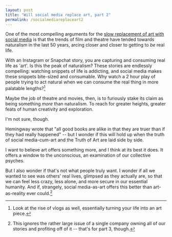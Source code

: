 ```yaml
---
layout: post
title: "Will social media replace art, part 2"
permalink: /socialmediareplaceart2
---
```


One of the most compelling arguments for the [slow replacement of art with social media](http://guscuddy.com/socialmediareplaceart) is that the trends of film and theatre have tended towards naturalism in the last 50 years, arcing closer and closer to getting to *be* real life.

With an Instagram or Snapchat story, you are capturing and consuming real life as 'art'. Is this the peak of naturalism? These stories are endlessly compelling: watching snippets of life is addicting, and social media makes these snippets bite-sized and consumable. Why watch a 2 hour play of people trying to act natural when we can consume the real thing in more palatable lengths?[^1]

Maybe the job of theatre and movies, then, is to furiously stake its claim as being something *more* than naturalism. To reach for greater heights, greater feats of human creativity and exploration.

I'm not sure, though.

Hemingway wrote that "all good books are alike in that they are truer than if they had really happened" -- but I wonder if this will hold up when the truth of social media-cum-art and the Truth of Art are laid side by side.

I want to believe art offers something more, and I think at its best it does. It offers a window to the unconscious, an examination of our collective psyches.

But I also wonder if that's not what people truly want. I wonder if all we wanted to see was others' real lives, glimpsed as they actually are, so that we can feel less crazy, less alone, and more secure in our essential humanity. And if, strangely, social media-as-art offers this better than art-as-reality ever could.[^2]

[^1]: Look at the rise of vlogs as well, essentially turning your life into an art piece.
[^2]: This ignores the rather large issue of a single company owning all of our stories and profiting off of it -- that's for part 3, though.
